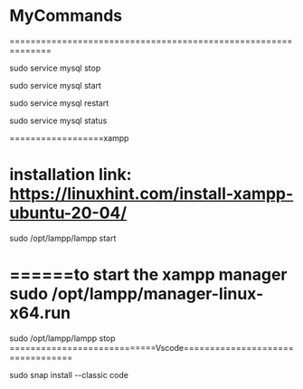 # MyCommands


==============================================================

sudo service mysql stop

sudo service mysql start


sudo service mysql restart

sudo service mysql status

==================xampp

installation link:
https://linuxhint.com/install-xampp-ubuntu-20-04/
================
sudo /opt/lampp/lampp start

======to start the xampp manager
sudo /opt/lampp/manager-linux-x64.run
==================
sudo /opt/lampp/lampp stop
============================Vscode=================================

sudo snap install --classic code
